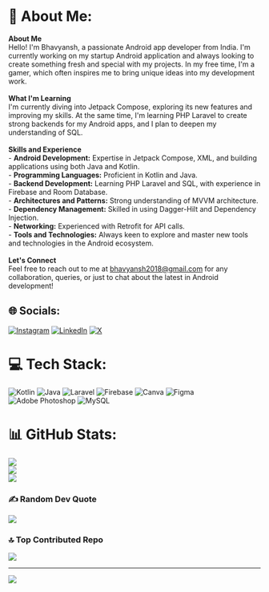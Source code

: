 # 💫 About Me:
<b>About Me</b><br>Hello! I'm Bhavyansh, a passionate Android app developer from India. I'm currently working on my startup Android application and always looking to create something fresh and special with my projects. In my free time, I'm a gamer, which often inspires me to bring unique ideas into my development work.<br><br><b>What I'm Learning</b><br>I'm currently diving into Jetpack Compose, exploring its new features and improving my skills. At the same time, I'm learning PHP Laravel to create strong backends for my Android apps, and I plan to deepen my understanding of SQL.<br><br><b>Skills and Experience</b><br>- <b>Android Development:</b> Expertise in Jetpack Compose, XML, and building applications using both Java and Kotlin.<br>- <b>Programming Languages:</b> Proficient in Kotlin and Java.<br>- <b>Backend Development:</b> Learning PHP Laravel and SQL, with experience in Firebase and Room Database.<br>- <b>Architectures and Patterns:</b> Strong understanding of MVVM architecture.<br>- <b>Dependency Management:</b> Skilled in using Dagger-Hilt and Dependency Injection.<br>- <b>Networking:</b> Experienced with Retrofit for API calls.<br>- <b>Tools and Technologies:</b> Always keen to explore and master new tools and technologies in the Android ecosystem.<br><br><b>Let's Connect</b><br>Feel free to reach out to me at bhavyansh2018@gmail.com for any collaboration, queries, or just to chat about the latest in Android development!


## 🌐 Socials:
[![Instagram](https://img.shields.io/badge/Instagram-%23E4405F.svg?logo=Instagram&logoColor=white)](https://instagram.com/bhavyansh_03) [![LinkedIn](https://img.shields.io/badge/LinkedIn-%230077B5.svg?logo=linkedin&logoColor=white)](https://www.linkedin.com/in/bhavyansh03/) [![X](https://img.shields.io/badge/X-black.svg?logo=X&logoColor=white)](https://x.com/Bhavyansh_03) 

# 💻 Tech Stack:
![Kotlin](https://img.shields.io/badge/kotlin-%237F52FF.svg?style=for-the-badge&logo=kotlin&logoColor=white) ![Java](https://img.shields.io/badge/java-%23ED8B00.svg?style=for-the-badge&logo=openjdk&logoColor=white) ![Laravel](https://img.shields.io/badge/laravel-%23FF2D20.svg?style=for-the-badge&logo=laravel&logoColor=white) ![Firebase](https://img.shields.io/badge/firebase-a08021?style=for-the-badge&logo=firebase&logoColor=ffcd34) ![Canva](https://img.shields.io/badge/Canva-%2300C4CC.svg?style=for-the-badge&logo=Canva&logoColor=white) ![Figma](https://img.shields.io/badge/figma-%23F24E1E.svg?style=for-the-badge&logo=figma&logoColor=white) ![Adobe Photoshop](https://img.shields.io/badge/adobe%20photoshop-%2331A8FF.svg?style=for-the-badge&logo=adobe%20photoshop&logoColor=white) ![MySQL](https://img.shields.io/badge/mysql-4479A1.svg?style=for-the-badge&logo=mysql&logoColor=white)
# 📊 GitHub Stats:
![](https://github-readme-stats.vercel.app/api?username=Bhavyansh03-tech&theme=dark&hide_border=false&include_all_commits=false&count_private=true)<br/>
![](https://github-readme-streak-stats.herokuapp.com/?user=Bhavyansh03-tech&theme=dark&hide_border=false)<br/>
![](https://github-readme-stats.vercel.app/api/top-langs/?username=Bhavyansh03-tech&theme=dark&hide_border=false&include_all_commits=false&count_private=true&layout=compact)

### ✍️ Random Dev Quote
![](https://quotes-github-readme.vercel.app/api?type=horizontal&theme=radical)

### 🔝 Top Contributed Repo
![](https://github-contributor-stats.vercel.app/api?username=Bhavyansh03-tech&limit=5&theme=dark&combine_all_yearly_contributions=true)

---
[![](https://visitcount.itsvg.in/api?id=Bhavyansh03-tech&icon=0&color=0)](https://visitcount.itsvg.in)
